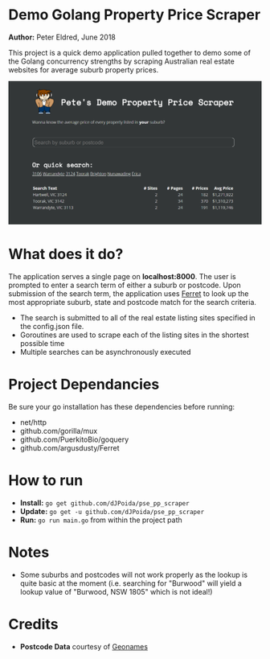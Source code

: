 # Demo Golang Property Price Scraper
**Author:** Peter Eldred, June 2018

This project is a quick demo application pulled together to demo some of the Golang concurrency strengths by scraping Australian real estate websites for average suburb property prices.

![Screenshot](examples/screenshot_1.png)

# What does it do?
The application serves a single page on **localhost:8000**. The user is prompted to enter a search term of either a suburb or postcode. Upon submission of the search term, the application uses [Ferret](github.com/argusdusty/Ferret) to look up the most appropriate suburb, state and postcode match for the search criteria.

* The search is submitted to all of the real estate listing sites specified in the config.json file.
* Goroutines are used to scrape each of the listing sites in the shortest possible time
* Multiple searches can be asynchronously executed

# Project Dependancies
Be sure your go installation has these dependencies  before running:
* net/http
* github.com/gorilla/mux
* github.com/PuerkitoBio/goquery
* github.com/argusdusty/Ferret

# How to run
* **Install:** `go get github.com/dJPoida/pse_pp_scraper`
* **Update:** `go get -u github.com/dJPoida/pse_pp_scraper`
* **Run:** `go run main.go` from within the project path

# Notes
* Some suburbs and postcodes will not work properly as the lookup is quite basic at the moment (i.e. searching for "Burwood" will yield a lookup value of "Burwood, NSW 1805" which is not ideal!)

# Credits
* **Postcode Data** courtesy of [Geonames](http://www.geonames.org/)
